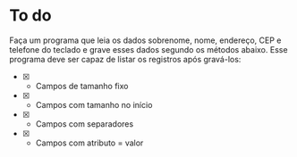# To do
Faça um programa que leia os dados sobrenome, nome, endereço, CEP e telefone do teclado e grave esses dados segundo os métodos abaixo. Esse programa deve ser capaz de listar os registros após gravá-los:
- [X] - Campos de tamanho fixo
- [X] - Campos com tamanho no início
- [X] - Campos com separadores
- [X] - Campos com atributo = valor
